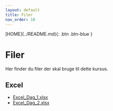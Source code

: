 ```yaml
---
layout: default
title: Filer
nav_order: 10
---
```

<span class="fs-1">
[HOME](../README.md){: .btn .btn-blue }
</span>

# Filer
Her finder du filer der skal bruge til dette kursus.

## Excel
- [Excel_Dag_1.xlsx](./Excel_Dag_1.xlsx)
- [Excel_Dag_2.xlsx](./Excel_Dag_2.xlsx)
